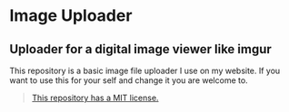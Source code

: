 # Image Uploader
## Uploader for a digital image viewer like imgur

This repository is a basic image file uploader I use on my website. 
If you want to use this for your self and change it you are welcome to.


> [This repository has a MIT license.](LICENSE)
